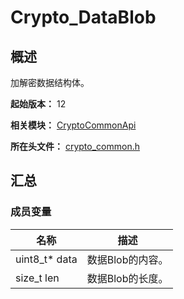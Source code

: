 # Crypto_DataBlob

<!--Kit: Crypto Architecture Kit-->
<!--Subsystem: Security-->
<!--Owner: @zxz--3-->
<!--SE: @lanming-->
<!--TSE: @PAFT-->

## 概述

加解密数据结构体。

**起始版本：** 12

**相关模块：** [CryptoCommonApi](capi-cryptocommonapi.md)

**所在头文件：** [crypto_common.h](capi-crypto-common-h.md)

## 汇总

### 成员变量

| 名称 | 描述 |
| -- | -- |
| uint8_t* data | 数据Blob的内容。 |
| size_t len | 数据Blob的长度。 |


